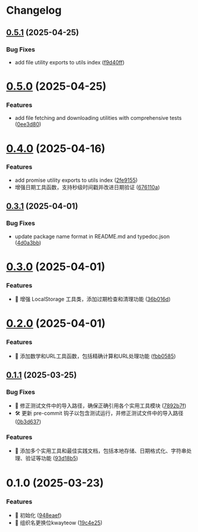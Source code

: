 # Changelog

## [0.5.1](https://github.com/kway-teow/utils/compare/v0.5.0...v0.5.1) (2025-04-25)


### Bug Fixes

* add file utility exports to utils index ([f9d40ff](https://github.com/kway-teow/utils/commit/f9d40ff36d5b40db205fd9b095d4a5d7aa248377))

# [0.5.0](https://github.com/kway-teow/utils/compare/v0.4.0...v0.5.0) (2025-04-25)


### Features

* add file fetching and downloading utilities with comprehensive tests ([0ee3d80](https://github.com/kway-teow/utils/commit/0ee3d80bc2f01a4c4baa8d3017b7b7be6df37804))

# [0.4.0](https://github.com/kway-teow/utils/compare/v0.3.1...v0.4.0) (2025-04-16)


### Features

* add promise utility exports to utils index ([2fe9155](https://github.com/kway-teow/utils/commit/2fe91550df18fc1ec30e82ad12dac5a4218bbec9))
* 增强日期工具函数，支持秒级时间戳并改进日期验证 ([676110a](https://github.com/kway-teow/utils/commit/676110a2f82c8c906f7900812d697f2cce79b760))

## [0.3.1](https://github.com/kway-teow/utils/compare/v0.3.0...v0.3.1) (2025-04-01)


### Bug Fixes

* update package name format in README.md and typedoc.json ([4d0a3bb](https://github.com/kway-teow/utils/commit/4d0a3bbf46f76d154a565ab7385ce688fe719668))

# [0.3.0](https://github.com/kway-teow/utils/compare/v0.2.0...v0.3.0) (2025-04-01)


### Features

* 🎸 增强 LocalStorage 工具类，添加过期检查和清理功能 ([36b016d](https://github.com/kway-teow/utils/commit/36b016d735b86e52a50d4e04ff7a48fac388d24a))

# [0.2.0](https://github.com/kway-teow/utils/compare/v0.1.1...v0.2.0) (2025-04-01)


### Features

* 🎸 添加数学和URL工具函数，包括精确计算和URL处理功能 ([fbb0585](https://github.com/kway-teow/utils/commit/fbb0585515af3747a62ba61685a37b487d7d2b1f))

## [0.1.1](https://github.com/kway-teow/utils/compare/v0.1.0...v0.1.1) (2025-03-25)


### Bug Fixes

* 🐛 修正测试文件中的导入路径，确保正确引用各个实用工具模块 ([7892b7f](https://github.com/kway-teow/utils/commit/7892b7f04dc6b494921da189ea33f8690dbb7159))
* 🛠️ 更新 pre-commit 钩子以包含测试运行，并修正测试文件中的导入路径 ([0b3d637](https://github.com/kway-teow/utils/commit/0b3d63787879629f64490b4f1b88fcc169897460))


### Features

* 🎸 添加多个实用工具和最佳实践文档，包括本地存储、日期格式化、字符串处理、验证等功能 ([93d18b5](https://github.com/kway-teow/utils/commit/93d18b573253155fd5c96887027cface731b67de))

# 0.1.0 (2025-03-23)


### Features

* 🎸 初始化 ([948eaef](https://github.com/kway-teow/utils/commit/948eaef951329b89dc4e8c2e6f9bd9fddbc2495b))
* 🎸 组织名更换位kwayteow ([19c4e25](https://github.com/kway-teow/utils/commit/19c4e25be820b532b3efaab4167379ebb1167e5a))
